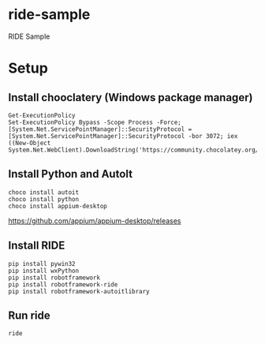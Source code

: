# ride-sample
RIDE Sample

# Setup

## Install chooclatery (Windows package manager)

```shell
Get-ExecutionPolicy
Set-ExecutionPolicy Bypass -Scope Process -Force; [System.Net.ServicePointManager]::SecurityProtocol = [System.Net.ServicePointManager]::SecurityProtocol -bor 3072; iex ((New-Object System.Net.WebClient).DownloadString('https://community.chocolatey.org/install.ps1'))
```

## Install Python and AutoIt

```shell
choco install autoit
choco install python
choco install appium-desktop
```

https://github.com/appium/appium-desktop/releases

## Install RIDE

```shell
pip install pywin32
pip install wxPython
pip install robotframework
pip install robotframework-ride
pip install robotframework-autoitlibrary
```

## Run ride

```shell
ride
```